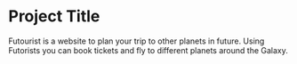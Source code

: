 
# Project Title

Futourist is a website to plan your trip to other planets in future. Using Futorists you can book tickets and fly to different planets around the Galaxy.